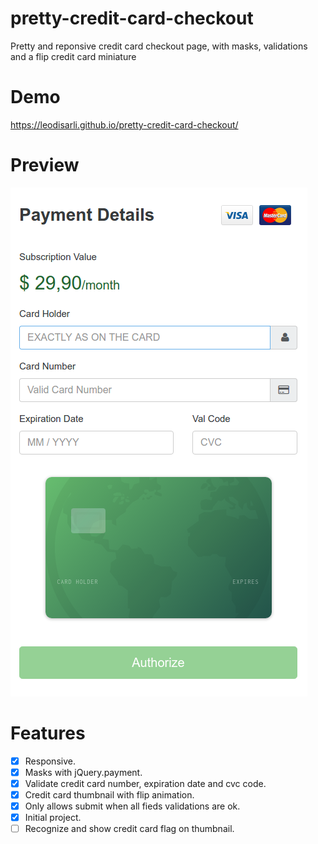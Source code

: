 # pretty-credit-card-checkout
Pretty and reponsive credit card checkout page, with masks, validations and a flip credit card miniature
# Demo
https://leodisarli.github.io/pretty-credit-card-checkout/
# Preview
![alt tag](img/demo.png)
# Features
- [x] Responsive.
- [x] Masks with jQuery.payment.
- [x] Validate credit card number, expiration date and cvc code.
- [x] Credit card thumbnail with flip animation.
- [x] Only allows submit when all fieds validations are ok.
- [x] Initial project.
- [ ] Recognize and show credit card flag on thumbnail.
